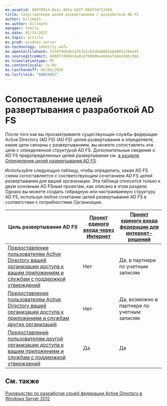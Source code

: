 ```yaml
---
ms.assetid: 68979914-8a1c-465a-bd37-08df30722d69
title: Сопоставление целей развертывания с разработкой AD FS
author: billmath
ms.author: billmath
manager: femila
ms.date: 05/31/2017
ms.topic: article
ms.prod: windows-server
ms.technology: identity-adfs
ms.openlocfilehash: 4154f46bdb1a7b3a2c81eba6882a6a095a16ee45
ms.sourcegitcommit: b00d7c8968c4adc8f699dbee694afe6ed36bc9de
ms.translationtype: MT
ms.contentlocale: ru-RU
ms.lasthandoff: 04/08/2020
ms.locfileid: "80853057"
---
```

# <a name="mapping-your-deployment-goals-to-an-ad-fs-design"></a>Сопоставление целей развертывания с разработкой AD FS


После того как вы просматриваете существующие службы федерации Active Directory (AD FS) \(AD FS\) целей развертывания и определяете, какие цели связаны с развертыванием, вы можете сопоставлять эти цели с определенной структурой AD FS. Дополнительные сведения о AD FS предопределенных целей развертывания см. [в разделе Определение целей развертывания AD FS](Identifying-Your-AD-FS-Deployment-Goals.md).  
  
Используйте следующую таблицу, чтобы определить, какая AD FS схема сопоставляется с соответствующим сочетанием AD FS целей развертывания для вашей организации. Эта таблица относится только к двум основным AD FSным проектам, как описано в этом разделе. Однако вы можете создать гибридную или настраиваемую структуру AD FS, используя любое сочетание целей развертывания AD FS в соответствии с потребностями Организации.  
  
|Цель развертывания AD FS|[Проект единого входа через Интернет](Web-SSO-Design.md)|[Проект единого входа федерации для интернет-решений](Federated-Web-SSO-Design.md)|  
|---------------------------------------------------------------------------|----------------------------------------------------------------------------------|--------------------------------------------------------------------------------------------|  
|[Предоставление пользователям Active Directory вашей организации доступа к вашим приложениям и службам с поддержкой утверждений](Provide-Your-Active-Directory-Users-Access-to-Your-Claims-Aware-Applications-and-Services.md)|Нет|Да, в партнере по учетным записям|  
|[Предоставление пользователям Active Directory вашей организации доступа к приложениям и службам других организаций](Provide-Your-Active-Directory-Users-Access-to-the-Applications-and-Services-of-Other-Organizations.md)|Нет|Да, возможно в партнере по учетным записям|  
|[Предоставление пользователям другой организации доступа к вашим приложениям и службам с поддержкой утверждений](Provide-Users-in-Another-Organization-Access-to-Your-Claims-Aware-Applications-and-Services.md)|Да|Да|  

## <a name="see-also"></a>См. также
[Руководство по разработке служб федерации Active Directory в Windows Server 2012](AD-FS-Design-Guide-in-Windows-Server-2012.md)
  

